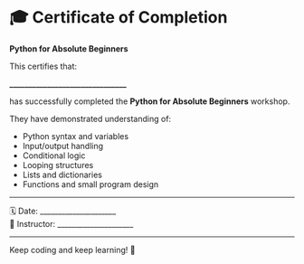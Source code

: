 
# 🎓 Certificate of Completion

**Python for Absolute Beginners**

This certifies that:

**_______________________________**

has successfully completed the **Python for Absolute Beginners** workshop.

They have demonstrated understanding of:

- Python syntax and variables
- Input/output handling
- Conditional logic
- Looping structures
- Lists and dictionaries
- Functions and small program design

---

🗓️ Date: _____________________  
📍 Instructor: _____________________

---

Keep coding and keep learning! 🚀

